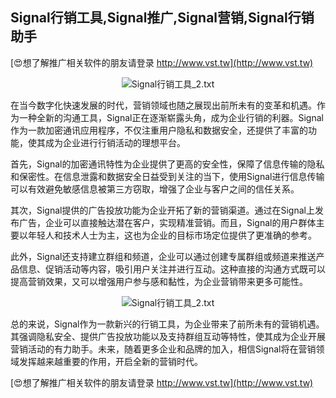 ## **Signal行销工具,Signal推广,Signal营销,Signal行销助手**

[😍想了解推广相关软件的朋友请登录 http://www.vst.tw](http://www.vst.tw)

 <center><img src="https://vst.tw/MP4/tuiguang/png/4.png" alt="Signal行销工具_2.txt"></center>

在当今数字化快速发展的时代，营销领域也随之展现出前所未有的变革和机遇。作为一种全新的沟通工具，Signal正在逐渐崭露头角，成为企业行销的利器。Signal作为一款加密通讯应用程序，不仅注重用户隐私和数据安全，还提供了丰富的功能，使其成为企业进行行销活动的理想平台。

首先，Signal的加密通讯特性为企业提供了更高的安全性，保障了信息传输的隐私和保密性。在信息泄露和数据安全日益受到关注的当下，使用Signal进行信息传输可以有效避免敏感信息被第三方窃取，增强了企业与客户之间的信任关系。

其次，Signal提供的广告投放功能为企业开拓了新的营销渠道。通过在Signal上发布广告，企业可以直接触达潜在客户，实现精准营销。而且，Signal的用户群体主要以年轻人和技术人士为主，这也为企业的目标市场定位提供了更准确的参考。

此外，Signal还支持建立群组和频道，企业可以通过创建专属群组或频道来推送产品信息、促销活动等内容，吸引用户关注并进行互动。这种直接的沟通方式既可以提高营销效果，又可以增强用户参与感和黏性，为企业营销带来更多可能性。

 <center><img src="https://vst.tw/MP4/tuiguang/png/7.png" alt="Signal行销工具_2.txt"></center>

总的来说，Signal作为一款新兴的行销工具，为企业带来了前所未有的营销机遇。其强调隐私安全、提供广告投放功能以及支持群组互动等特性，使其成为企业开展营销活动的有力助手。未来，随着更多企业和品牌的加入，相信Signal将在营销领域发挥越来越重要的作用，开启全新的营销时代。

[😍想了解推广相关软件的朋友请登录 http://www.vst.tw](http://www.vst.tw)



